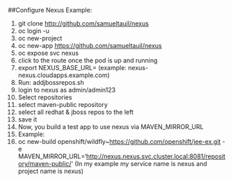 ##Configure Nexus Example:
1. git clone http://github.com/samueltauil/nexus
2. oc login -u <your username>
3. oc new-project <your project name>
4. oc new-app https://github.com/samueltauil/nexus
5. oc expose svc nexus
6. click to the route once the pod is up and running
8. export NEXUS_BASE_URL=<nexus route hostname> (example: nexus-nexus.cloudapps.example.com)
9. Run: addjbossrepos.sh 
10. login to nexus as admin/admin123
11. Select repositories 
12. select maven-public repository
13. select all redhat & jboss repos to the left
14. save it
15. Now, you build a test app to use nexus via MAVEN_MIRROR_URL 
16. Example:
17. oc new-build openshift/wildfly~https://github.com/openshift/jee-ex.git -e MAVEN_MIRROR_URL=‘http://nexus.nexus.svc.cluster.local:8081/repository/maven-public/'
(In my example my service name is nexus and project name is nexus)
